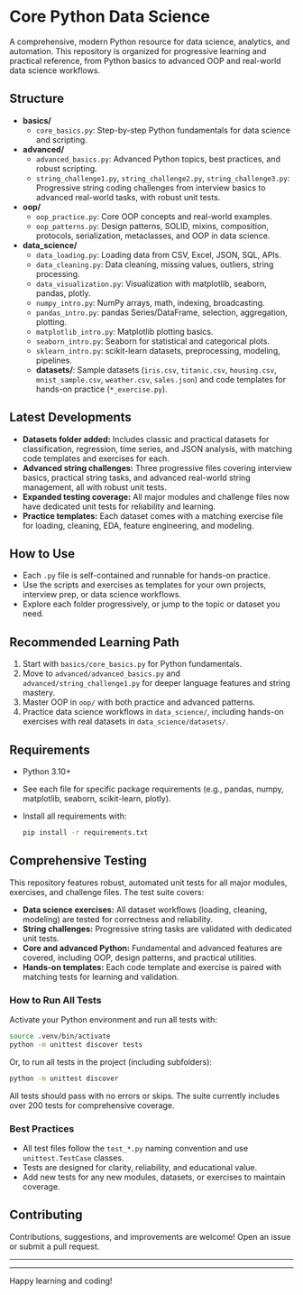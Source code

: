 # Core Python Data Science

A comprehensive, modern Python resource for data science, analytics, and automation. This repository is organized for progressive learning and practical reference, from Python basics to advanced OOP and real-world data science workflows.

## Structure

- **basics/**
  - `core_basics.py`: Step-by-step Python fundamentals for data science and scripting.
- **advanced/**
  - `advanced_basics.py`: Advanced Python topics, best practices, and robust scripting.
  - `string_challenge1.py`, `string_challenge2.py`, `string_challenge3.py`: Progressive string coding challenges from interview basics to advanced real-world tasks, with robust unit tests.
- **oop/**
  - `oop_practice.py`: Core OOP concepts and real-world examples.
  - `oop_patterns.py`: Design patterns, SOLID, mixins, composition, protocols, serialization, metaclasses, and OOP in data science.
- **data_science/**
  - `data_loading.py`: Loading data from CSV, Excel, JSON, SQL, APIs.
  - `data_cleaning.py`: Data cleaning, missing values, outliers, string processing.
  - `data_visualization.py`: Visualization with matplotlib, seaborn, pandas, plotly.
  - `numpy_intro.py`: NumPy arrays, math, indexing, broadcasting.
  - `pandas_intro.py`: pandas Series/DataFrame, selection, aggregation, plotting.
  - `matplotlib_intro.py`: Matplotlib plotting basics.
  - `seaborn_intro.py`: Seaborn for statistical and categorical plots.
  - `sklearn_intro.py`: scikit-learn datasets, preprocessing, modeling, pipelines.
  - **datasets/**: Sample datasets (`iris.csv`, `titanic.csv`, `housing.csv`, `mnist_sample.csv`, `weather.csv`, `sales.json`) and code templates for hands-on practice (`*_exercise.py`).

## Latest Developments

- **Datasets folder added:** Includes classic and practical datasets for classification, regression, time series, and JSON analysis, with matching code templates and exercises for each.
- **Advanced string challenges:** Three progressive files covering interview basics, practical string tasks, and advanced real-world string management, all with robust unit tests.
- **Expanded testing coverage:** All major modules and challenge files now have dedicated unit tests for reliability and learning.
- **Practice templates:** Each dataset comes with a matching exercise file for loading, cleaning, EDA, feature engineering, and modeling.



## How to Use

- Each `.py` file is self-contained and runnable for hands-on practice.
- Use the scripts and exercises as templates for your own projects, interview prep, or data science workflows.
- Explore each folder progressively, or jump to the topic or dataset you need.

## Recommended Learning Path

1. Start with `basics/core_basics.py` for Python fundamentals.
2. Move to `advanced/advanced_basics.py` and `advanced/string_challenge1.py` for deeper language features and string mastery.
3. Master OOP in `oop/` with both practice and advanced patterns.
4. Practice data science workflows in `data_science/`, including hands-on exercises with real datasets in `data_science/datasets/`.

## Requirements

- Python 3.10+
- See each file for specific package requirements (e.g., pandas, numpy, matplotlib, seaborn, scikit-learn, plotly).
- Install all requirements with:

  ```sh
  pip install -r requirements.txt
  ```

## Comprehensive Testing

This repository features robust, automated unit tests for all major modules, exercises, and challenge files. The test suite covers:

- **Data science exercises:** All dataset workflows (loading, cleaning, modeling) are tested for correctness and reliability.
- **String challenges:** Progressive string tasks are validated with dedicated unit tests.
- **Core and advanced Python:** Fundamental and advanced features are covered, including OOP, design patterns, and practical utilities.
- **Hands-on templates:** Each code template and exercise is paired with matching tests for learning and validation.

### How to Run All Tests

Activate your Python environment and run all tests with:

```sh
source .venv/bin/activate
python -m unittest discover tests
```

Or, to run all tests in the project (including subfolders):

```sh
python -m unittest discover
```

All tests should pass with no errors or skips. The suite currently includes over 200 tests for comprehensive coverage.

### Best Practices

- All test files follow the `test_*.py` naming convention and use `unittest.TestCase` classes.
- Tests are designed for clarity, reliability, and educational value.
- Add new tests for any new modules, datasets, or exercises to maintain coverage.

## Contributing

Contributions, suggestions, and improvements are welcome! Open an issue or submit a pull request.

---

---

Happy learning and coding!

